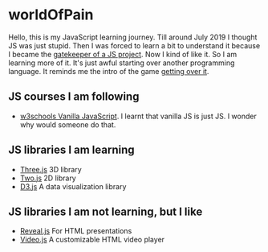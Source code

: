 # worldOfPain

Hello, this is my JavaScript learning journey. Till around July 2019 I thought JS was just stupid. Then I was forced to learn a bit to understand it because I became the [gatekeeper of a JS project](https://github.com/fabfoundation/mods). Now I kind of like it. So I am learning more of it. It's just awful starting over another programming language. It reminds me the intro of the game [getting over it](https://www.youtube.com/watch?v=rXmBPIJZfVA). 

## JS courses I am following

- [w3schools Vanilla JavaScript](https://www.w3schools.com/js/). I learnt that vanilla JS is just JS. I wonder why would someone do that.

## JS libraries I am learning

- [Three.js](https://threejs.org/) 3D library
- [Two.js](https://two.js.org) 2D library
- [D3.js]() A data visualization library

## JS libraries I am not learning, but I like

- [Reveal.js](https://revealjs.com/) For HTML presentations
- [Video.js](https://videojs.com) A customizable HTML video player